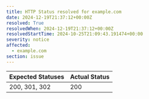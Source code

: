 ```yaml
---
title: HTTP Status resolved for example.com
date: 2024-12-19T21:37:12+00:00Z
resolved: True
resolvedWhen: 2024-12-19T21:37:12+00:00Z
resolvedStartTime: 2024-10-25T21:09:43.191474+00:00
severity: notice
affected:
  - example.com
section: issue
---
```


| Expected Statuses | Actual Status  |
|-------------------|----------------|
| 200, 301, 302 | 200 |
